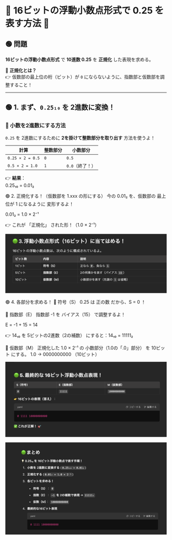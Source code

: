 
# 🌟 16ビットの浮動小数点形式で 0.25 を表す方法 🌟

## 🟢 問題
**16ビットの浮動小数点形式** で **10進数 0.25** を **正規化** した表現を求める。

📌 **正規化とは？**  
👉 仮数部の最上位の桁（ビット）が `0` にならないように、指数部と仮数部を調整すること！

---

## 🟢 1. まず、`0.25₁₀` を **2進数に変換！**
### 🔹 小数を2進数にする方法  
`0.25` を 2進数にするために **2を掛けて整数部分を取り出す** 方法を使うよ！  

| 計算 | 整数部分 | 小数部分 |
|---|---|---|
| `0.25 × 2 = 0.5` | `0` | `0.5` |
| `0.5 × 2 = 1.0` | `1` | `0.0`（終了！） |

👉 **結果**：  
0.25₁₀ = 0.01₂

🟢 2. 正規化する！（仮数部を 1.xxx の形にする）
今の 0.01₂ を、仮数部の 最上位が 1 になるように 変形するよ！

0.01₂ = 1.0 × 2⁻¹

👉 これが 「正規化」 された形！（1.0 × 2⁻¹）

![alt text](image.png)

🟢 4. 各部分を求める！
🔹 符号（S）
0.25 は 正の数 だから、S = 0 ！

🔹 指数部（E）
指数部 -1 を バイアス（15） で調整するよ！

E = -1 + 15 = 14

👉 14₁₀ を 5ビットの2進数（2の補数） にすると：14₁₀ = 11111₂


🔹 仮数部（M）
正規化した 1.0 × 2⁻¹ の 小数部分（1.0の「.0」部分） を 10ビット にする。
1.0 → 0000000000 （10ビット）

![alt text](image-1.png)

![alt text](image-2.png)